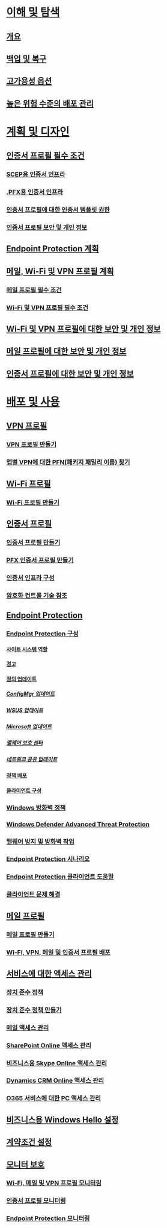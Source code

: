 # [이해 및 탐색](understand\protect-data-and-site-infrastructure.md)
## [개요](understand\protect-data-and-site-infrastructure.md)
## [백업 및 복구](understand/backup-and-recovery.md)
## [고가용성 옵션](understand/high-availability-options.md)
## [높은 위험 수준의 배포 관리](understand/settings-to-manage-high-risk-deployments.md)

# [계획 및 디자인](plan-design/prerequisites-for-certificate-profiles.md)
## [인증서 프로필 필수 조건](plan-design/prerequisites-for-certificate-profiles.md)
### [SCEP용 인증서 인프라](plan-design/prerequisites-for-certificate-profiles.md)
### [.PFX용 인증서 인프라](plan-design/prerequisites-for-certificate-profiles.md)
### [인증서 프로필에 대한 인증서 템플릿 권한](plan-design/planning-for-certificate-template-permissions.md)
### [인증서 프로필 보안 및 개인 정보](plan-design/security-and-privacy-for-certificate-profiles.md)

## [Endpoint Protection 계획](plan-design/planning-for-endpoint-protection.md)

## [메일, Wi-Fi 및 VPN 프로필 계획](plan-design/prerequisites-for-email-profiles.md)
### [메일 프로필 필수 조건](plan-design/prerequisites-for-email-profiles.md)
### [Wi-Fi 및 VPN 프로필 필수 조건](plan-design/prerequisites-for-wifi-vpn-profiles.md)

## [Wi-Fi 및 VPN 프로필에 대한 보안 및 개인 정보](plan-design/security-and-privacy-for-wifi-vpn-profiles.md)

## [메일 프로필에 대한 보안 및 개인 정보](plan-design/security-and-privacy-for-email-profiles.md)

## [인증서 프로필에 대한 보안 및 개인 정보](plan-design/security-and-privacy-for-certificate-profiles.md)

# [배포 및 사용](deploy-use/vpn-profiles.md)
## [VPN 프로필](deploy-use/vpn-profiles.md)
### [VPN 프로필 만들기](deploy-use/create-vpn-profiles.md)
### [앱별 VPN에 대한 PFN(패키지 패밀리 이름) 찾기](deploy-use/find-a-pfn-for-per-app-vpn.md)

## [Wi-Fi 프로필](deploy-use/introduction-to-wifi-profiles.md)
### [Wi-Fi 프로필 만들기](deploy-use/create-wifi-profiles.md)

## [인증서 프로필](deploy-use/introduction-to-certificate-profiles.md)
### [인증서 프로필 만들기](deploy-use/create-certificate-profiles.md)
### [PFX 인증서 프로필 만들기](deploy-use/create-pfx-certificate-profiles.md)
### [인증서 인프라 구성](deploy-use/certificate-infrastructure.md)
### [암호화 컨트롤 기술 참조](deploy-use/cryptographic-controls-technical-reference.md)

## [Endpoint Protection](deploy-use/endpoint-protection.md)
### [Endpoint Protection 구성](deploy-use/configure-endpoint-protection.md)
#### [사이트 시스템 역할](deploy-use/endpoint-protection-site-role.md)
#### [경고](deploy-use/endpoint-configure-alerts.md)
#### [정의 업데이트](deploy-use/endpoint-definition-updates.md)
##### [ConfigMgr 업데이트](deploy-use/endpoint-definitions-configmgr.md)
##### [WSUS 업데이트](deploy-use/endpoint-definitions-wsus.md)
##### [Microsoft 업데이트](deploy-use/endpoint-definitions-microsoft-updates.md)
##### [맬웨어 보호 센터](deploy-use/endpoint-definitions-protection-center.md)
##### [네트워크 공유 업데이트](deploy-use/endpoint-definitions-network.md)

#### [정책 배포](deploy-use/endpoint-antimalware-policies.md)
#### [클라이언트 구성](deploy-use/endpoint-protection-configure-client.md)

### [Windows 방화벽 정책](deploy-use/create-windows-firewall-policies.md)
### [Windows Defender Advanced Threat Protection](deploy-use/windows-defender-advanced-threat-protection.md)
### [맬웨어 방지 및 방화벽 작업](deploy-use/endpoint-antimalware-firewall.md)
### [Endpoint Protection 시나리오](deploy-use/scenarios-endpoint-protection.md)
### [Endpoint Protection 클라이언트 도움말](deploy-use/endpoint-protection-client-help.md)
### [클라이언트 문제 해결](deploy-use/troubleshoot-endpoint-client.md)

## [메일 프로필](deploy-use/introduction-to-email-profiles.md)
### [메일 프로필 만들기](deploy-use/create-exchange-activesync-profiles.md)
### [Wi-Fi, VPN, 메일 및 인증서 프로필 배포](deploy-use/deploy-wifi-vpn-email-cert-profiles.md)

## [서비스에 대한 액세스 관리](deploy-use/manage-access-to-services.md)
### [장치 준수 정책](deploy-use/device-compliance-policies.md)
### [장치 준수 정책 만들기](deploy-use/create-compliance-policy.md)
### [메일 액세스 관리](deploy-use/manage-email-access.md)
### [SharePoint Online 액세스 관리](deploy-use/manage-sharepoint-online-access.md)
### [비즈니스용 Skype Online 액세스 관리](deploy-use/manage-skype-for-business-online-access.md)
### [Dynamics CRM Online 액세스 관리](deploy-use/manage-dynamics-crm-online-access.md)
### [O365 서비스에 대한 PC 액세스 관리](deploy-use/manage-access-to-o365-services-for-pcs-managed-by-sccm.md)

## [비즈니스용 Windows Hello 설정](deploy-use/windows-hello-for-business-settings.md)

## [계약조건 설정](../mdm/deploy-use/terms-and-conditions.md)

## [모니터 보호](deploy-use/monitor-wifi-email-vpn-profiles.md)
### [Wi-Fi, 메일 및 VPN 프로필 모니터링](deploy-use/monitor-wifi-email-vpn-profiles.md)
### [인증서 프로필 모니터링](deploy-use/monitor-certificate-profiles.md)
### [Endpoint Protection 모니터링](deploy-use/monitor-endpoint-protection.md)


<!--HONumber=Nov16_HO1-->



